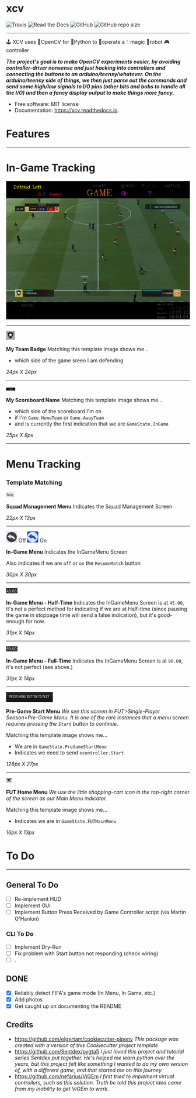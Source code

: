 
# xcv

![Travis](https://img.shields.io/travis/boo13/xcv.svg) ![Read the Docs](https://readthedocs.org/projects/xcv/badge/?version=latest) ![GitHub](https://img.shields.io/github/license/boo13/xcv) ![GitHub repo size](https://img.shields.io/github/repo-size/boo13/xcv)
___

🕹 XCV uses 👾OpenCV for 🐍Python to 👷‍operate a ✨magic 🤖robot 🎮controller


*__The project's goal is to make OpenCV experiments easier, by avoiding controller-driver nonsense and just hacking into controllers and connecting the buttons to an arduino/teensy/whatever. On the arduino/teensy side of things, we then just parse out the commands and send some high/low signals to I/O pins (other bits and bobs to handle all the I/O) and then a fancy display output to make things more fancy.__*


* Free software: MIT license
* Documentation: https://xcv.readthedocs.io.


# Features
--------

# In-Game Tracking
![sampleImage.png](/blog/images/sampleImage.png)
___
![myTeamBadge.jpg](/templates/myTeamBadge.jpg)

**My Team Badge**
Matching this template image shows me...
* which side of the game sreen I am defending

_24px X 24px_

___
![myTeamScoreboardName.png](/templates/myTeamScoreboardName.png)

**My Scoreboard Name**
Matching this template image shows me...
* which side of the scoreboard I'm on
* if I'm `Game.HomeTeam` or `Game.AwayTeam`
* and is currently the first indication that we are `GameState.InGame`

_25px X 8px_

---

# Menu Tracking

### Template Matching

![SquadManagement.png](/templates/SquadManagement.png)

**Squad Management Menu**
Indicates the Squad Management Screen

_22px X 13px_

___
![InGameMenu_ResumeMatch_Off.png](/templates/Menu/InGameMenu_ResumeMatch_Off.png) Off ![InGameMenu_ResumeMatch_On.png](/templates/Menu/InGameMenu_ResumeMatch_On.png) On

**In-Game Menu**
Indicates the InGameMenu Screen

Also indicates if we are `off` or `on` the `ResumeMatch` button

_30px X 30px_

___
![45min.png](/templates/45min.png)

**In-Game Menu - Half-Time**
Indicates the InGameMenu Screen is at `45.00`, it's not a perfect method for indicating if we are at Half-time (since pausing the game in stoppage time will send a false indication), but it's good-enough for now. 

_31px X 14px_

___

![90min.png](/templates/90min.png)

**In-Game Menu - Full-Time**
Indicates the InGameMenu Screen is at `90.00`, it's not perfect (see above.)


_31px X 14px_

___
![StartBtn.png](/templates/StartBtn.png)

**Pre-Game Start Menu**
_We see this screen in FUT>Single-Player Season>Pre-Game Menu. It is one of the rare instances that a menu screen requires pressing the `Start` button to continue._

Matching this template image shows me...
* We are in `GameState.PreGameStartMenu`
* Indicates we need to send `xcontroller.Start`

_128px X 27px_

___
![HomeMenu_Cart.png](/templates/HomeMenu_Cart.png)

**FUT Home Menu**
_We use the little shopping-cart icon in the top-right corner of the screen as our Main Menu indicator._

Matching this template image shows me...
* Indicates we are in `GameState.FUTMainMenu`

_16px X 13px_



# To Do
-------
## General To Do
- [ ] Re-implement HUD
- [ ] Implement GUI
- [ ] Implement Button Press Received by Game Controller script (via Martin O'Hanlon)

### CLI To Do
- [ ] Implement Dry-Run
- [ ] Fix problem with Start button not responding (check wiring)
- [ ] .

## DONE
- [X] Reliably detect FIFA's game mode (In Menu, In Game, etc.)  
- [X] Add photos
- [X] Get caught up on documenting the README

Credits
-------
* <https://github.com/elgertam/cookiecutter-pipenv>
 _This package was created with a version of this Cookiecutter project template_
* <https://github.com/Sentdex/pygta5>
 _I just loved this project and tutorial series Sentdex put together. He's helped me learn python over the years, but this project felt like something I wanted to do my own version of, with a different game, and that started me on this journey._
* <https://github.com/nefarius/ViGEm>
 _I first tried to implement virtual controllers, such as this solution. Truth be told this project idea came from my inability to get ViGEm to work._